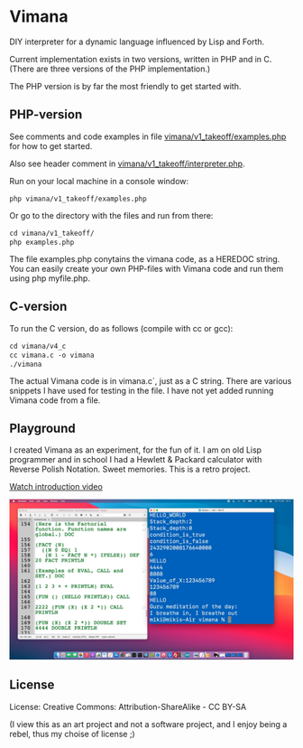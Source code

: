 # Vimana

DIY interpreter for a dynamic language influenced by Lisp and Forth.

Current implementation exists in two versions, written in PHP and in C.
(There are three versions of the PHP implementation.)

The PHP version is by far the most friendly to get started with.

## PHP-version

See comments and code examples in file [vimana/v1_takeoff/examples.php](vimana/v1_takeoff/examples.php) for how to get started.

Also see header comment in [vimana/v1_takeoff/interpreter.php](vimana/v1_takeoff/interpreter.php).

Run on your local machine in a console window:

    php vimana/v1_takeoff/examples.php

Or go to the directory with the files and run from there:

    cd vimana/v1_takeoff/
    php examples.php

The file examples.php conytains the vimana code, as a HEREDOC string. You can easily create your own PHP-files with Vimana code and run them using php myfile.php.

## C-version

To run the C version, do as follows (compile with cc or gcc):

    cd vimana/v4_c
    cc vimana.c -o vimana
    ./vimana

The actual Vimana code is in vimana.c´, just as a C string. There are various snippets I have used for testing in the file. I have not yet added running Vimana code from a file.

## Playground

I created Vimana as an experiment, for the fun of it. I am on old Lisp programmer and in school I had a Hewlett & Packard calculator with Reverse Polish Notation. Sweet memories. This is a retro project.

[Watch introduction video](https://youtu.be/BE7UpUuumc4)

![Screenshot](screenshot.jpg)

## License

License: Creative Commons: Attribution-ShareAlike - CC BY-SA

(I view this as an art project and not a software project, and I enjoy being a rebel, thus my choise of license ;)
